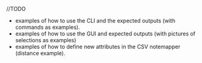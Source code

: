 //TODO

- examples of how to use the CLI and the expected outputs (with commands as examples).
- examples of how to use the GUI and expected outputs (with pictures of selections as 
examples)
- examples of how to define new attributes in the CSV notemapper (distance example).
